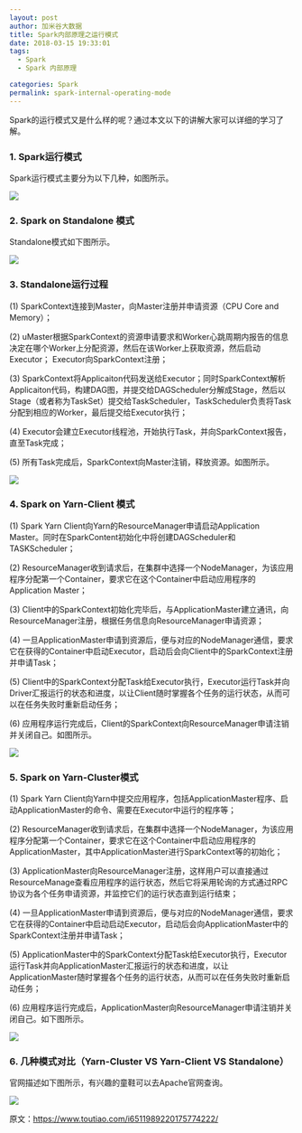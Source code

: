 ```yaml
---
layout: post
author: 加米谷大数据
title: Spark内部原理之运行模式
date: 2018-03-15 19:33:01
tags:
  - Spark
  - Spark 内部原理

categories: Spark
permalink: spark-internal-operating-mode
---
```


Spark的运行模式又是什么样的呢？通过本文以下的讲解大家可以详细的学习了解。

### 1. Spark运行模式

Spark运行模式主要分为以下几种，如图所示。

![](https://github.com/sjf0115/PubLearnNotes/blob/master/image/Spark/spark-internal-operating-mode-1.jpg?raw=true)

### 2. Spark on Standalone 模式

Standalone模式如下图所示。

![](https://github.com/sjf0115/PubLearnNotes/blob/master/image/Spark/spark-internal-operating-mode-2.jpg?raw=true)

### 3. Standalone运行过程

(1) SparkContext连接到Master，向Master注册并申请资源（CPU Core and Memory）；

(2) uMaster根据SparkContext的资源申请要求和Worker心跳周期内报告的信息决定在哪个Worker上分配资源，然后在该Worker上获取资源，然后启动Executor； Executor向SparkContext注册；

(3) SparkContext将Applicaiton代码发送给Executor；同时SparkContext解析Applicaiton代码，构建DAG图，并提交给DAGScheduler分解成Stage，然后以Stage（或者称为TaskSet）提交给TaskScheduler，TaskScheduler负责将Task分配到相应的Worker，最后提交给Executor执行；

(4) Executor会建立Executor线程池，开始执行Task，并向SparkContext报告，直至Task完成；

(5) 所有Task完成后，SparkContext向Master注销，释放资源。如图所示。

![](https://github.com/sjf0115/PubLearnNotes/blob/master/image/Spark/spark-internal-operating-mode-3.jpg?raw=true)

### 4. Spark on Yarn-Client 模式

(1) Spark Yarn Client向Yarn的ResourceManager申请启动Application Master。同时在SparkContent初始化中将创建DAGScheduler和TASKScheduler；

(2) ResourceManager收到请求后，在集群中选择一个NodeManager，为该应用程序分配第一个Container，要求它在这个Container中启动应用程序的Application Master；

(3) Client中的SparkContext初始化完毕后，与ApplicationMaster建立通讯，向ResourceManager注册，根据任务信息向ResourceManager申请资源；

(4) 一旦ApplicationMaster申请到资源后，便与对应的NodeManager通信，要求它在获得的Container中启动Executor，启动后会向Client中的SparkContext注册并申请Task；

(5) Client中的SparkContext分配Task给Executor执行，Executor运行Task并向Driver汇报运行的状态和进度，以让Client随时掌握各个任务的运行状态，从而可以在任务失败时重新启动任务；

(6) 应用程序运行完成后，Client的SparkContext向ResourceManager申请注销并关闭自己。如图所示。

![](https://github.com/sjf0115/PubLearnNotes/blob/master/image/Spark/spark-internal-operating-mode-4.jpg?raw=true)

### 5. Spark on Yarn-Cluster模式

(1) Spark Yarn Client向Yarn中提交应用程序，包括ApplicationMaster程序、启动ApplicationMaster的命令、需要在Executor中运行的程序等；

(2) ResourceManager收到请求后，在集群中选择一个NodeManager，为该应用程序分配第一个Container，要求它在这个Container中启动应用程序的ApplicationMaster，其中ApplicationMaster进行SparkContext等的初始化；

(3) ApplicationMaster向ResourceManager注册，这样用户可以直接通过ResourceManage查看应用程序的运行状态，然后它将采用轮询的方式通过RPC协议为各个任务申请资源，并监控它们的运行状态直到运行结束；

(4) 一旦ApplicationMaster申请到资源后，便与对应的NodeManager通信，要求它在获得的Container中启动启动Executor，启动后会向ApplicationMaster中的SparkContext注册并申请Task；

(5) ApplicationMaster中的SparkContext分配Task给Executor执行，Executor运行Task并向ApplicationMaster汇报运行的状态和进度，以让ApplicationMaster随时掌握各个任务的运行状态，从而可以在任务失败时重新启动任务；

(6) 应用程序运行完成后，ApplicationMaster向ResourceManager申请注销并关闭自己。如下图所示。

![](https://github.com/sjf0115/PubLearnNotes/blob/master/image/Spark/spark-internal-operating-mode-5.jpg?raw=true)

### 6. 几种模式对比（Yarn-Cluster VS Yarn-Client VS Standalone）

官网描述如下图所示，有兴趣的童鞋可以去Apache官网查询。

![](https://github.com/sjf0115/PubLearnNotes/blob/master/image/Spark/spark-internal-operating-mode-6.jpg?raw=true)

原文：https://www.toutiao.com/i6511989220175774222/
